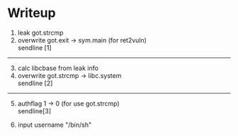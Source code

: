 # Writeup
1. leak got.strcmp
2. overwrite got.exit -> sym.main (for ret2vuln)  
sendline [1]
---

3. calc libcbase from leak info
4. overwrite got.strcmp -> libc.system   
sendline [2] 
---

5. authflag 1 -> 0 (for use got.strcmp)  
sendline[3]

6. input username "/bin/sh"